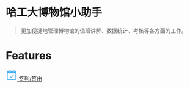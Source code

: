 # 哈工大博物馆小助手

> 更加便捷地管理博物馆的值班讲解、数据统计、考核等各方面的工作。

# Features

[<img src="../_media/check.svg" height="30px"> 签到/签出](/zh-Hans/guides.md)




